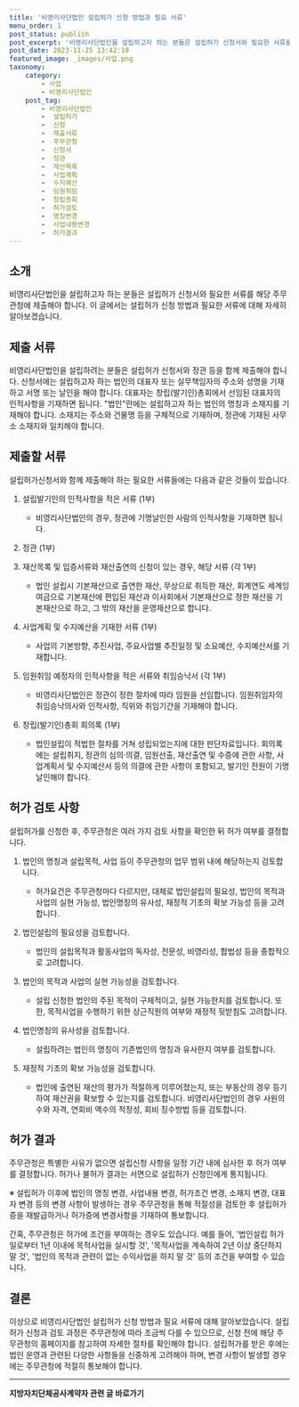 ```yaml
---
title: '비영리사단법인 설립허가 신청 방법과 필요 서류'
menu_order: 1
post_status: publish
post_excerpt: '비영리사단법인을 설립하고자 하는 분들은 설립허가 신청서와 필요한 서류를 해당 주무관청에 제출해야 합니다. 이 글에서는 설립허가 신청 방법과 필요한 서류에 대해 자세히 알아보겠습니다.'
post_date: 2023-11-25 13:42:10
featured_image: _images/사업.png
taxonomy:
    category:
        - 사업
        - 비영리사단법인
    post_tag:
        - 비영리사단법인
        -  설립허가
        -  신청
        -  제출서류
        -  주무관청
        -  신청서
        -  정관
        -  재산목록
        -  사업계획
        -  수지예산
        -  임원취임
        -  창립총회
        -  허가검토
        -  명칭변경
        -  사업내용변경
        -  허가결과
---
```



## 소개

비영리사단법인을 설립하고자 하는 분들은 설립허가 신청서와 필요한 서류를 해당 주무관청에 제출해야 합니다. 이 글에서는 설립허가 신청 방법과 필요한 서류에 대해 자세히 알아보겠습니다.

## 제출 서류

비영리사단법인을 설립하려는 분들은 설립허가 신청서와 정관 등을 함께 제출해야 합니다. 신청서에는 설립하고자 하는 법인의 대표자 또는 실무책임자의 주소와 성명을 기재하고 서명 또는 날인을 해야 합니다. 대표자는 창립(발기인)총회에서 선임된 대표자의 인적사항을 기재하면 됩니다. "법인"란에는 설립하고자 하는 법인의 명칭과 소재지를 기재해야 합니다. 소재지는 주소와 건물명 등을 구체적으로 기재하며, 정관에 기재된 사무소 소재지와 일치해야 합니다.

## 제출할 서류

설립허가신청서와 함께 제출해야 하는 필요한 서류들에는 다음과 같은 것들이 있습니다.

1. 설립발기인의 인적사항을 적은 서류 (1부)
   - 비영리사단법인의 경우, 정관에 기명날인한 사람의 인적사항을 기재하면 됩니다.

2. 정관 (1부)

3. 재산목록 및 입증서류와 재산출연의 신청이 있는 경우, 해당 서류 (각 1부)
   - 법인 설립시 기본재산으로 출연한 재산, 무상으로 취득한 재산, 회계연도 세계잉여금으로 기본재산에 편입된 재산과 이사회에서 기본재산으로 정한 재산을 기본재산으로 하고, 그 밖의 재산을 운영재산으로 합니다.

4. 사업계획 및 수지예산을 기재한 서류 (1부)
   - 사업의 기본방향, 추진사업, 주요사업별 추진일정 및 소요예산, 수지예산서를 기재합니다.

5. 임원취임 예정자의 인적사항을 적은 서류와 취임승낙서 (각 1부)
   - 비영리사단법인은 정관이 정한 절차에 따라 임원을 선임합니다. 임원취임자의 취임승낙의사와 인적사항, 직위와 취임기간을 기재해야 합니다.

6. 창립(발기인)총회 회의록 (1부)
   - 법인설립이 적법한 절차를 거쳐 성립되었는지에 대한 판단자료입니다. 회의록에는 설립취지, 정관의 심의·의결, 임원선출, 재산출연 및 수증에 관한 사항, 사업계획서 및 수지예산서 등의 의결에 관한 사항이 포함되고, 발기인 전원이 기명날인해야 합니다.

## 허가 검토 사항

설립허가를 신청한 후, 주무관청은 여러 가지 검토 사항을 확인한 뒤 허가 여부를 결정합니다.

1. 법인의 명칭과 설립목적, 사업 등이 주무관청의 업무 범위 내에 해당하는지 검토합니다.
   - 허가요건은 주무관청마다 다르지만, 대체로 법인설립의 필요성, 법인의 목적과 사업의 실현 가능성, 법인명칭의 유사성, 재정적 기초의 확보 가능성 등을 고려합니다.

2. 법인설립의 필요성을 검토합니다.
   - 법인의 설립목적과 활동사업의 독자성, 전문성, 비영리성, 합법성 등을 종합적으로 고려합니다.

3. 법인의 목적과 사업의 실현 가능성을 검토합니다.
   - 설립 신청한 법인의 주된 목적이 구체적이고, 실현 가능한지를 검토합니다. 또한, 목적사업을 수행하기 위한 상근직원의 여부와 재정적 뒷받침도 고려합니다.

4. 법인명칭의 유사성을 검토합니다.
   - 설립하려는 법인의 명칭이 기존법인의 명칭과 유사한지 여부를 검토합니다.

5. 재정적 기초의 확보 가능성을 검토합니다.
   - 법인에 출연된 재산의 평가가 적절하게 이루어졌는지, 또는 부동산의 경우 등기하여 재산권을 확보할 수 있는지를 검토합니다. 비영리사단법인의 경우 사원의 수와 자격, 연회비 액수의 적정성, 회비 징수방법 등을 검토합니다.

## 허가 결과

주무관청은 특별한 사유가 없으면 설립신청 사항을 일정 기간 내에 심사한 후 허가 여부를 결정합니다. 허가나 불허가 결과는 서면으로 설립허가 신청인에게 통지됩니다.

※ 설립허가 이후에 법인의 명칭 변경, 사업내용 변경, 허가조건 변경, 소재지 변경, 대표자 변경 등의 변경 사항이 발생하는 경우 주무관청을 통해 적절성을 검토한 후 설립허가증을 재발급하거나 허가증에 변경사항을 기재하여 통보합니다.

간혹, 주무관청은 허가에 조건을 부여하는 경우도 있습니다. 예를 들어, '법인설립 허가일로부터 1년 이내에 목적사업을 실시할 것', '목적사업을 계속하여 2년 이상 중단하지 말 것', '법인의 목적과 관련이 없는 수익사업을 하지 말 것' 등의 조건을 부여할 수 있습니다.

## 결론

이상으로 비영리사단법인 설립허가 신청 방법과 필요 서류에 대해 알아보았습니다. 설립허가 신청과 검토 과정은 주무관청에 따라 조금씩 다를 수 있으므로, 신청 전에 해당 주무관청의 홈페이지를 참고하여 자세한 절차를 확인해야 합니다. 설립허가를 받은 후에는 법인 운영과 관련된 다양한 사항들을 신중하게 고려해야 하며, 변경 사항이 발생할 경우에는 주무관청에 적절히 통보해야 합니다.
<!-- wp:separator -->
<hr class="wp-block-separator has-alpha-channel-opacity"/>
<!-- /wp:separator -->

<!-- wp:group {"backgroundColor":"base","layout":{"type":"constrained"}} -->
<div class="wp-block-group has-base-background-color has-background"><!-- wp:paragraph {"align":"center","fontSize":"medium"} -->
<p class="has-text-align-center has-large-font-size"><strong>지방자치단체공사계약자 관련 글 바로가기</strong></p>
<!-- /wp:paragraph -->


<!-- wp:latest-posts
{"categories":[{"id":7140,"count":19,"description":"","link":"https://uknowlaw.com/category/%ec%a7%80%eb%b0%a9%ec%9e%90%ec%b9%98%eb%8b%a8%ec%b2%b4%ea%b3%b5%ec%82%ac%ea%b3%84%ec%95%bd%ec%9e%90/","name":"지방자치단체공사계약자","slug":"지방자치단체공사계약자","taxonomy":"category","parent":0,"meta":[],"_links":{"self":[{"href":"https://uknowlaw.com/wp-json/wp/v2/categories/7140"}],"collection":[{"href":"https://uknowlaw.com/wp-json/wp/v2/categories"}],"about":[{"href":"https://uknowlaw.com/wp-json/wp/v2/taxonomies/category"}],"wp:post_type":[{"href":"https://uknowlaw.com/wp-json/wp/v2/posts?categories=7140"}],"curies":[{"name":"wp","href":"https://api.w.org/{rel}","templated":true}]}}],"postsToShow":100,"excerptLength":28,"postLayout":"grid","columns":2,"featuredImageAlign":"left","featuredImageSizeSlug":"large","fontSize":"small"} /--></div>
<!-- /wp:group -->